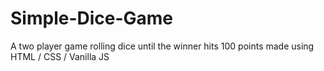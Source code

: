 # Simple-Dice-Game
A two player game rolling dice until the winner hits 100 points made 
using HTML / CSS / Vanilla JS

